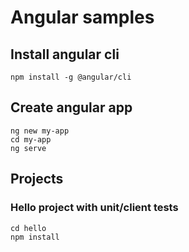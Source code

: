 # Angular samples

## Install angular cli
```
npm install -g @angular/cli
```

## Create angular app

```
ng new my-app
cd my-app
ng serve
```

## Projects

### Hello project with unit/client tests
```
cd hello
npm install
```
